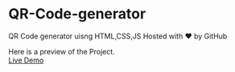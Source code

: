 # QR-Code-generator
QR Code generator uisng HTML,CSS,JS
Hosted with ❤ by GitHub  

Here is a preview of the Project. <br>
<a href="https://alice-tom.github.io/Digital-Clock/">Live Demo</a>

